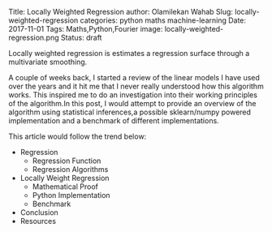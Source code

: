 Title: Locally Weighted Regression
author: Olamilekan Wahab
Slug: locally-weighted-regression
categories: python maths machine-learning
Date: 2017-11-01
Tags: Maths,Python,Fourier
image: locally-weighted-regression.png 
Status: draft


Locally weighted regression is estimates a regression surface through a multivariate smoothing. 

A couple of weeks back, I started a review of the linear models I have used over the years and it hit me that I never really understood how this algorithm works. This inspired me to do an investigation into their working principles of the algorithm.In this post, I would attempt to provide an overview of the algorithm using statistical inferences,a possible sklearn/numpy powered implementation and a benchmark of different implementations. 

This article would follow the trend below:

* Regression 
    * Regression Function
    * Regression Algorithms
* Locally Weight Regression
    * Mathematical Proof
    * Python Implementation
    * Benchmark
* Conclusion
* Resources